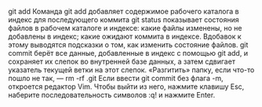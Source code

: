 git add
Команда git add добавляет содержимое рабочего каталога в индекс для последующего коммита
git status показывает состояния файлов в рабочем каталоге и индексе: какие файлы изменены,
но не добавлены в индекс; какие ожидают коммита в индексе. Вдобавок к этому выводятся подсказки о том, как изменить состояние файлов.
git commit берёт все данные, добавленные в индекс с помощью git add, и сохраняет их слепок во внутренней базе данных, 
а затем сдвигает указатель текущей ветки на этот слепок.
«Разгитить» папку, если что-то пошло не так, — rm -rf .git
Если ввести git commit без флага -m, откроется редактор Vim. Чтобы выйти из него, нажмите клавишу Esc, наберите последовательность символов :q! и нажмите Enter.